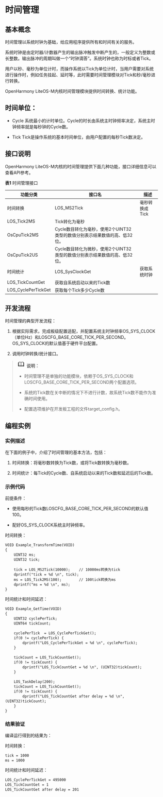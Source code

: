 # 时间管理

## 基本概念

时间管理以系统时钟为基础，给应用程序提供所有和时间有关的服务。

系统时钟是由定时器/计数器产生的输出脉冲触发中断产生的，一般定义为整数或长整数。输出脉冲的周期叫做一个“时钟滴答”。系统时钟也称为时标或者Tick。

用户以秒、毫秒为单位计时，而操作系统以Tick为单位计时，当用户需要对系统进行操作时，例如任务挂起、延时等，此时需要时间管理模块对Tick和秒/毫秒进行转换。

OpenHarmony LiteOS-M内核时间管理模块提供时间转换、统计功能。


## 时间单位：

- Cycle
  系统最小的计时单位。Cycle的时长由系统主时钟频率决定，系统主时钟频率就是每秒钟的Cycle数。

- Tick
  Tick是操作系统的基本时间单位，由用户配置的每秒Tick数决定。


## 接口说明

OpenHarmony LiteOS-M内核的时间管理提供下面几种功能，接口详细信息可以查看API参考。

**表1** 时间管理接口

| 功能分类 | 接口名 | 描述 |
| -------- | -------- | -------- |
| 时间转换 | LOS_MS2Tick | 毫秒转换成Tick |
| LOS_Tick2MS | Tick转化为毫秒 |
| OsCpuTick2MS | Cycle数目转化为毫秒，使用2个UINT32类型的数值分别表示结果数值的高、低32位。 |
| OsCpuTick2US | Cycle数目转化为微秒，使用2个UINT32类型的数值分别表示结果数值的高、低32位。 |
| 时间统计 | LOS_SysClockGet | 获取系统时钟 |
| LOS_TickCountGet | 获取自系统启动以来的Tick数 |
| LOS_CyclePerTickGet | 获取每个Tick多少Cycle数 |


## 开发流程

时间管理的典型开发流程：

1. 根据实际需求，完成板级配置适配，并配置系统主时钟频率OS_SYS_CLOCK（单位Hz）和LOSCFG_BASE_CORE_TICK_PER_SECOND。OS_SYS_CLOCK的默认值基于硬件平台配置。

2. 调用时钟转换/统计接口。

> ![icon-note.gif](public_sys-resources/icon-note.gif) **说明：**
> - 时间管理不是单独的功能模块，依赖于OS_SYS_CLOCK和LOSCFG_BASE_CORE_TICK_PER_SECOND两个配置选项。
> 
> - 系统的Tick数在关中断的情况下不进行计数，故系统Tick数不能作为准确时间使用。
> 
> - 配置选项维护在开发板工程的文件target_config.h。


## 编程实例


### 实例描述

在下面的例子中，介绍了时间管理的基本方法，包括：

1. 时间转换：将毫秒数转换为Tick数，或将Tick数转换为毫秒数。

2. 时间统计：每Tick的Cycle数、自系统启动以来的Tick数和延迟后的Tick数。


### 示例代码

前提条件：

- 使用每秒的Tick数LOSCFG_BASE_CORE_TICK_PER_SECOND的默认值100。

- 配好OS_SYS_CLOCK系统主时钟频率。

时间转换：

```
VOID Example_TransformTime(VOID)
{
    UINT32 ms;
    UINT32 tick;

    tick = LOS_MS2Tick(10000);    // 10000ms转换为tick
    dprintf("tick = %d \n", tick);
    ms = LOS_Tick2MS(100);        // 100tick转换为ms
    dprintf("ms = %d \n", ms);
}
```

时间统计和时间延迟：

```
VOID Example_GetTime(VOID)
{
    UINT32 cyclePerTick;
    UINT64 tickCount;

    cyclePerTick  = LOS_CyclePerTickGet();
    if(0 != cyclePerTick) {
        dprintf("LOS_CyclePerTickGet = %d \n", cyclePerTick);
    }

    tickCount = LOS_TickCountGet();
    if(0 != tickCount) {
        dprintf("LOS_TickCountGet = %d \n", (UINT32)tickCount);
    }

    LOS_TaskDelay(200);
    tickCount = LOS_TickCountGet();
    if(0 != tickCount) {
        dprintf("LOS_TickCountGet after delay = %d \n", (UINT32)tickCount);
    }
}
```


### 结果验证

编译运行得到的结果为：

时间转换：

```
tick = 1000
ms = 1000
```

时间统计和时间延迟：

```
LOS_CyclePerTickGet = 495000 
LOS_TickCountGet = 1 
LOS_TickCountGet after delay = 201
```
